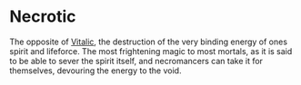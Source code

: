 # Necrotic

The opposite of [Vitalic](Vitalic.md), the destruction of the very binding energy of ones spirit and lifeforce. The most frightening magic to most mortals, as it is said to be able to sever the spirit itself, and necromancers can take it for themselves, devouring the energy to the void.